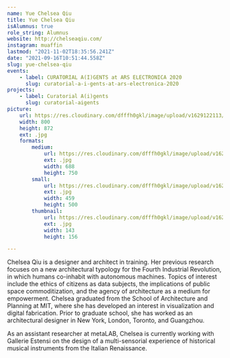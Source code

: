 ```yaml
---
name: Yue Chelsea Qiu
title: Yue Chelsea Qiu
isAlumnus: true
role_string: Alumnus
website: http://chelseaqiu.com/
instagram: muaffin
lastmod: "2021-11-02T18:35:56.241Z"
date: "2021-09-16T10:51:44.558Z"
slug: yue-chelsea-qiu
events:
    - label: CURATORIAL A(I)GENTS at ARS ELECTRONICA 2020
      slug: curatorial-a-i-gents-at-ars-electronica-2020
projects:
    - label: Curatorial A(i)gents
      slug: curatorial-aigents
picture:
    url: https://res.cloudinary.com/dfffh0gkl/image/upload/v1629122113/chelsea_58001980d3.jpg
    width: 800
    height: 872
    ext: .jpg
    formats:
        medium:
            url: https://res.cloudinary.com/dfffh0gkl/image/upload/v1629122115/medium_chelsea_58001980d3.jpg
            ext: .jpg
            width: 688
            height: 750
        small:
            url: https://res.cloudinary.com/dfffh0gkl/image/upload/v1629122115/small_chelsea_58001980d3.jpg
            ext: .jpg
            width: 459
            height: 500
        thumbnail:
            url: https://res.cloudinary.com/dfffh0gkl/image/upload/v1629122114/thumbnail_chelsea_58001980d3.jpg
            ext: .jpg
            width: 143
            height: 156

---
```

Chelsea Qiu is a designer and architect in training. Her previous research focuses on a new architectural typology for the Fourth Industrial Revolution, in which humans co-inhabit with autonomous machines. Topics of interest include the ethics of citizens as data subjects, the implications of public space commoditization, and the agency of architecture as a medium for empowerment. Chelsea graduated from the School of Architecture and Planning at MIT, where she has developed an interest in visualization and digital fabrication. Prior to graduate school, she has worked as an architectural designer in New York, London, Toronto, and Guangzhou.

As an assistant researcher at metaLAB, Chelsea is currently working with Gallerie Estensi on the design of a multi-sensorial experience of historical musical instruments from the Italian Renaissance.